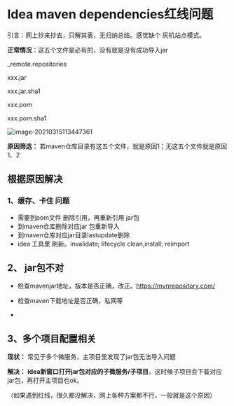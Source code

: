 # Idea maven dependencies红线问题

引言：网上抄来抄去，只解其表，无归纳总结。感觉缺个 灰机站点模式。



**正常情况**：这五个文件是必有的，没有就是没有成功导入jar

_remote.repositories

xxx.jar

xxx.jar.sha1

xxx.pom

xxx.pom.sha1



![image-20210315113447361](E:\GITBOOK\book1\Chapter12：maven\assets\image-20210315113447361.png)

**原因筛选：** 若maven仓库目录有这五个文件，就是原因1；无这五个文件就是原因1、2



## 根据原因解决



### 1、缓存、卡住 问题

* 需要到pom文件 删除引用，再重新引用 jar包
* 到maven仓库删除对应jar 包重新导入
* 到maven仓库对应jar目录lastupdate删除
* idea 工具里 刷新。invalidate;   lifecycle clean,install;    reimport



## 2、 jar包不对

* 检查mavenjar地址，版本是否正确，改正。https://mvnrepository.com/

* 检查maven下载地址是否正确，私网等
* 

## 3、多个项目配置相关

**现状：** 常见于多个微服务，主项目里发现了jar包无法导入问题



**解决：** **idea新窗口打开jar包对应的子微服务/子项目**，这时候子项目会下载对应jar包，再打开主项目也ok。

（如果遇到红线，很久都没解决，网上各种方案都不行，一般就是这个原因）